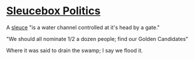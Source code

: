 # [Sleucebox Politics](https://en.m.wikipedia.org/wiki/Placer_mining#Sluice_box)

A [sleuce](https://en.wikipedia.org/wiki/Sluice#Types_of_sluice_gates) "is a water channel controlled at it's head by a gate."

"We should all nominate 1/2 a dozen people; find our Golden Candidates"

Where it was said to drain the swamp; I say we flood it.
